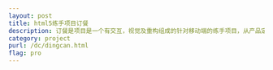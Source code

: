 ```yaml
---
layout: post
title: html5练手项目订餐
description: 订餐是项目是一个有交互，视觉及重构组成的针对移动端的练手项目，从产品定位，交互逻辑，视觉定稿及页面实现每个人全程参与。项目中的交互效果运用了zepto 及 gum，手机预览效果佳。
category: project
purl: /dc/dingcan.html
flag: pro
---
```


